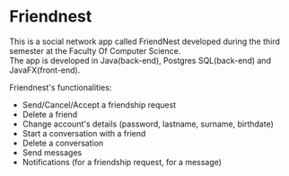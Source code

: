 # Friendnest

This is a social network app called FriendNest developed during the third semester at the Faculty Of Computer Science.<br>
The app is developed in Java(back-end), Postgres SQL(back-end) and JavaFX(front-end).<br>

Friendnest's functionalities:
<ul>
  <li> Send/Cancel/Accept a friendship request </li>
  <li> Delete a friend </li>
  <li> Change account's details (password, lastname, surname, birthdate) </li>
  <li> Start a conversation with a friend </li>
  <li> Delete a conversation </li>
  <li> Send messages </li>
  <li> Notifications (for a friendship request, for a message) </li>
</ul>
